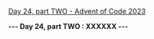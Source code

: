 [Day 24, part TWO - Advent of Code 2023](https://adventofcode.com/2023/day/24)

**--- Day 24, part TWO : XXXXXX ---**


